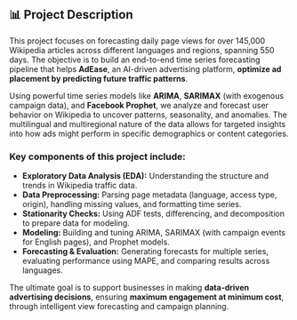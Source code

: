 ## 📊 Project Description

This project focuses on forecasting daily page views for over 145,000 Wikipedia articles across different languages and regions, spanning 550 days. The objective is to build an end-to-end time series forecasting pipeline that helps **AdEase**, an AI-driven advertising platform, **optimize ad placement by predicting future traffic patterns**.

Using powerful time series models like **ARIMA**, **SARIMAX** (with exogenous campaign data), and **Facebook Prophet**, we analyze and forecast user behavior on Wikipedia to uncover patterns, seasonality, and anomalies. The multilingual and multiregional nature of the data allows for targeted insights into how ads might perform in specific demographics or content categories.

### Key components of this project include:

- **Exploratory Data Analysis (EDA):** Understanding the structure and trends in Wikipedia traffic data.
- **Data Preprocessing:** Parsing page metadata (language, access type, origin), handling missing values, and formatting time series.
- **Stationarity Checks:** Using ADF tests, differencing, and decomposition to prepare data for modeling.
- **Modeling:** Building and tuning ARIMA, SARIMAX (with campaign events for English pages), and Prophet models.
- **Forecasting & Evaluation:** Generating forecasts for multiple series, evaluating performance using MAPE, and comparing results across languages.

The ultimate goal is to support businesses in making **data-driven advertising decisions**, ensuring **maximum engagement at minimum cost**, through intelligent view forecasting and campaign planning.
